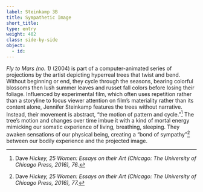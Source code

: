 ```yaml
---
label: Steinkamp 3B
title: Sympathetic Image
short_title:
type: entry
weight: 402
class: side-by-side
object:
  - id:
---
```

*Fly to Mars (no. 1)* (2004) is part of a computer-animated series of projections by the artist depicting hyperreal trees that twist and bend. Without beginning or end, they cycle through the seasons, bearing colorful blossoms then lush summer leaves and russet fall colors before losing their foliage. Influenced by experimental film, which often uses repetition rather than a storyline to focus viewer attention on film’s materiality rather than its content alone, Jennifer Steinkamp features the trees without narrative. Instead, their movement is abstract, “the motion of pattern and cycle.”[^1] The tree’s motion and changes over time imbue it with a kind of mortal energy mimicking our somatic experience of living, breathing, sleeping. They awaken sensations of our physical being, creating a “bond of sympathy”[^2] between our bodily experience and the projected image.

[^1]: Dave *Hickey, 25 Women: Essays on their Art (Chicago: The University of Chicago Press, 2016), 76.*

[^2]: Dave *Hickey, 25 Women: Essays on their Art (Chicago: The University of Chicago Press, 2016), 77.*
